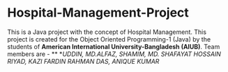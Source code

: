# Hospital-Management-Project
This is a Java project with the concept of Hospital Management.
This project is created for the Object Oriented Programming-1 (Java) by the students of **American International University-Bangladesh (AIUB)**.
Team members are - ** **UDDIN, MD.ALFAZ, *SHAMIM, MD. SHAFAYAT HOSSAIN** *RIYAD, KAZI FARDIN RAHMAN *DAS, ANIQUE KUMAR**
